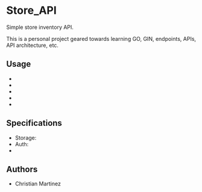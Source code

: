# Store_API

Simple store inventory API. 

This is a personal project geared towards learning GO, GIN, endpoints, APIs, API architecture, etc.

## Usage
-
-
-
-
-

## Specifications
- Storage:
- Auth:
- 

## Authors
- Christian Martinez
